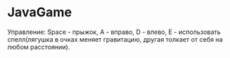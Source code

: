 # JavaGame
Управление: Space - прыжок, A - вправо, D - влево, E - использовать спелл(лягушка в очках меняет гравитацию, другая толкает от себя на любом расстоянии).
